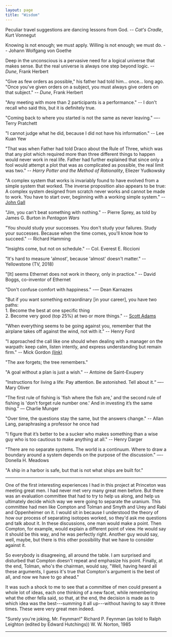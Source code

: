 ```yaml
---
layout: page
title: "Wisdom"
---
```


Peculiar travel suggestions are dancing lessons from God.
-- _Cat's Cradle_, Kurt Vonnegut

Knowing is not enough; we must apply. Willing is not enough; we must do.
-- Johann Wolfgang von Goethe

Deep in the unconscious is a pervasive need for a logical universe that makes sense. But the real universe is always one step beyond logic. 
-- _Dune_, Frank Herbert

"Give as few orders as possible," his father had told him... once... long ago. "Once you've given orders on a subject, you must always give orders on that subject." 
-- _Dune_, Frank Herbert

"Any meeting with more than 2 participants is a performance."
-- I don't recall who said this, but it is definitely true.

"Coming back to where you started is not the same as never leaving." 
―- Terry Pratchett

"I cannot judge what he did, because I did not have his information." 
-- Lee Kuan Yew

"That was when Father had told Draco about the Rule of Three, which was that any plot which required more than three different things to happen would never work in real life. Father had further explained that since only a fool would attempt a plot that was as complicated as possible, the real limit was two." 
-- _Harry Potter and the Method of Rationality_, Eliezer Yudkowsky

"A complex system that works is invariably found to have evolved from a simple system that worked. The inverse proposition also appears to be true: A complex system designed from scratch never works and cannot be made to work. You have to start over, beginning with a working simple system." 
-- [John Gall](http://principles-wiki.net/principles:gall_s_law)

"Jim, you can't beat something with nothing." 
-- Pierre Sprey, as told by James G. Burton in _Pentagon Wars_

"You should study your successes. You don't study your failures. Study your successes. Because when the time comes, you'll know how to succeed." 
-- Richard Hamming

"Insights come, but not on schedule." 
-- Col. Everest E. Riccioni

"It's hard to measure 'almost', because 'almost' doesn't matter." 
-- Yellowstone (TV, 2018)

"[It] seems Ethernet does not work in theory, only in practice." 
-- David Boggs, co-inventor of Ethernet

"Don't confuse comfort with happiness." 
-— Dean Karnazes

"But if you want something extraordinary [in your career], you have two paths:
<br/>1. Become the best at one specific thing
<br/>2. Become very good (top 25%) at two or more things." 
-- [Scott Adams](https://dilbertblog.typepad.com/the_dilbert_blog/2007/07/career-advice.html)

"When everything seems to be going against you, remember that the airplane takes off against the wind, not with it." 
-- Henry Ford

"I approached the call like one should when dealing with a manager on the warpath: keep calm, listen intently, and express understanding but remain firm." 
-- Mick Gordon [(link)](https://medium.com/@mickgordon/my-full-statement-regarding-doom-eternal-5f98266b27ce)

"The axe forgets; the tree remembers."

"A goal without a plan is just a wish." 
-- Antoine de Saint-Exupery

"Instructions for living a life:
Pay attention.
Be astonished.
Tell about it.“
—- Mary Oliver

“The first rule of fishing is 'fish where the fish are,' and the second rule of fishing is 'don’t forget rule number one.' And in investing it’s the same thing.”
— Charlie Munger

"Over time, the questions stay the same, but the answers change." 
-- Allan Lang, paraphrasing a professor he once had

"I figure that it’s better to be a sucker who makes something than a wise guy who is too cautious to make anything at all." 
-- Henry Darger

"There are no separate systems. The world is a continuum. Where to draw a boundary around a system depends on the purpose of the discussion." 
​—​- Donella H. Meadows

"A ship in a harbor is safe, but that is not what ships are built for."

---
One of the first interesting experiences I had in this project at Princeton was meeting great men. I had never met very many great men before. But there was an evaluation committee that had to try to help us along, and help us ultimately decide which way we were going to separate the uranium. This committee had men like Compton and Tolman and Smyth and Urey and Rabi and Oppenheimer on it. I would sit in because I understood the theory of how our process of separating isotopes worked, so they'd ask me questions and talk about it. In these discussions, one man would make a point. Then Compton, for example, would explain a different point of view. He would say it should be this way, and he was perfectly right. Another guy would say, well, maybe, but there is this other possibility that we have to consider against it.

So everybody is disagreeing, all around the table. I am surprised and disturbed that Compton doesn't repeat and emphasize his point. Finally, at the end, Tolman, who's the chairman, would say, "Well, having heard all these arguments, I guess it's true that Compton's argument is the best of all, and now we have to go ahead."

It was such a shock to me to see that a committee of men could present a whole lot of ideas, each one thinking of a new facet, while remembering what the other fella said, so that, at the end, the decision is made as to which idea was the best---summing it all up---without having to say it three times. These were very great men indeed.

"Surely you're joking, Mr. Feynman!"
Richard P. Feynman (as told to Ralph Leighton (edited by Edward Hutchings))
W. W. Norton, 1985

---
